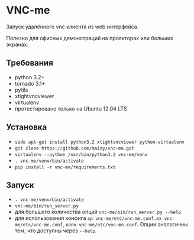 # VNC-me

Запуск удалённого vnc клиента из web интерфейса.

Полезно для офисных демонстраций на проекторах или больших экранах.

## Требования

* python 3.2+
* tornado 3.1+
* pytils
* xtightvncviewer
* virtualenv
* протестировано только на Ubuntu 12.04 LTS

## Установка

* `sudo apt-get install python3.2 xtightvncviewer python-virtualenv`
* `git clone https://github.com/maizy/vnc-me.git`
* `virtualenv --python /usr/bin/python3.2 vnc-me/venv`
* `. vnc-me/venv/bin/activate`
* `pip install -r vnc-me/requirements.txt`

## Запуск

* `. vnc-me/venv/bin/activate`
* `vnc-me/bin/run_server.py`
 * для большего количества опций `vnc-me/bin/run_server.py --help`
 * для использования конфига `cp vnc-me/etc/vnc-me.conf.ex vnc-me/etc/vnc-me.conf`,
   `nano vnc-me/etc/vnc-me.conf`. Опции аналогичны тем, что доступны через `--help`.
